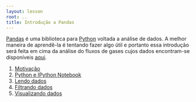 ```yaml
---
layout: lesson
root: ..
title: Introdução a Pandas
---
```


[Pandas](http://pandas.pydata.org/) é uma biblioteca para
[Python](http://python.org/) voltada a análise de dados. A melhor maneira de
aprendê-la é tentando fazer algo útil e portanto essa introdução será feita em
cima da análise do fluxos de gases cujos dados encontram-se disponíveis
[aqui](data.csv).

<div class="toc" markdown="1">

1.  [Motivação](01-motivation.html)
2.  [Python e IPython Notebook](02-python.html)
3.  [Lendo dados](03-read.html)
4.  [Filtrando dados](04-filters.html)
5.  [Visualizando dados](05-plots.html)

</div>
